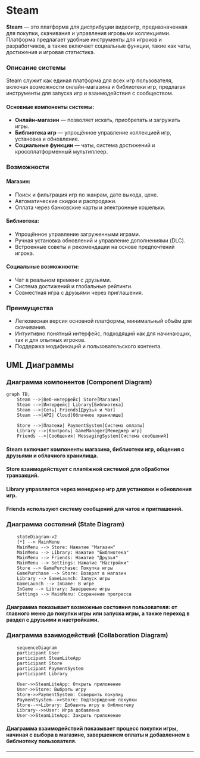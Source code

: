 
# Steam
**Steam** — это  платформа для дистрибуции видеоигр, предназначенная для покупки, скачивания и управления игровыми коллекциями. Платформа предлагает удобные инструменты для игроков и разработчиков, а также включает социальные функции, такие как чаты, достижения и игровая статистика.

### Описание системы
Steam служит как единая платформа для всех игр пользователя, включая возможности онлайн-магазина и библиотеки игр, предлагая инструменты для запуска игр и взаимодействия с сообществом.

#### Основные компоненты системы:
- **Онлайн-магазин** — позволяет искать, приобретать и загружать игры.
- **Библиотека игр** — упрощённое управление коллекцией игр, установка и обновление.
- **Социальные функции** — чаты, система достижений и кроссплатформенный мультиплеер.

### Возможности
#### Магазин:
- Поиск и фильтрация игр по жанрам, дате выхода, цене.
- Автоматические скидки и распродажи.
- Оплата через банковские карты и электронные кошельки.

#### Библиотека:
- Упрощённое управление загруженными играми.
- Ручная установка обновлений и управление дополнениями (DLC).
- Встроенные советы и рекомендации на основе предпочтений игрока.

#### Социальные возможности:
- Чат в реальном времени с друзьями.
- Система достижений и глобальные рейтинги.
- Совместная игра с друзьями через приглашения.

### Преимущества
- Легковесная версия основной платформы, минимальный объём для скачивания.
- Интуитивно понятный интерфейс, подходящий как для начинающих, так и для опытных игроков.
- Поддержка модификаций и пользовательского контента.

## UML Диаграммы

### Диаграмма компонентов (Component Diagram)
```mermaid
graph TB;
    Steam -->|Веб-интерфейс| Store[Магазин]
    Steam -->|Интерфейс| Library[Библиотека]
    Steam -->|Сеть| Friends[Друзья и Чат]
    Steam -->|API| Cloud[Облачное хранилище]

    Store -->|Платежи| PaymentSystem[Система оплаты]
    Library -->|Контроль| GameManager[Менеджер игр]
    Friends -->|Сообщения| MessagingSystem[Система сообщений]
```
#### Steam включает компоненты магазина, библиотеки игр, общения с друзьями и облачного хранилища.
#### Store взаимодействует с платёжной системой для обработки транзакций.
#### Library управляется через менеджер игр для установки и обновления игр.
#### Friends используют систему сообщений для чатов и приглашений.

### Диаграмма состояний (State Diagram)
```mermaid
    stateDiagram-v2
    [*] --> MainMenu
    MainMenu --> Store: Нажатие "Магазин"
    MainMenu --> Library: Нажатие "Библиотека"
    MainMenu --> Friends: Нажатие "Друзья"
    MainMenu --> Settings: Нажатие "Настройки"
    Store --> GamePurchase: Покупка игры
    GamePurchase --> Store: Возврат в магазин
    Library --> GameLaunch: Запуск игры
    GameLaunch --> InGame: В игре
    InGame --> Library: Завершение игры
    Settings --> MainMenu: Сохранение прогресса 
```
#### Диаграмма показывает возможные состояния пользователя: от главного меню до покупки игры или запуска игры, а также переход в раздел с друзьями и настройками.

### Диаграмма взаимодействий (Collaboration Diagram)
```mermaid
    sequenceDiagram
    participant User
    participant SteamLiteApp
    participant Store
    participant PaymentSystem
    participant Library

    User->>SteamLiteApp: Открыть приложение
    User->>Store: Выбрать игру
    Store->>PaymentSystem: Совершить покупку
    PaymentSystem-->>Store: Подтверждение покупки
    Store-->>Library: Добавить игру в библиотеку
    Library-->>User: Игра добавлена
    User->>SteamLiteApp: Закрыть приложение
```
#### Диаграмма взаимодействий показывает процесс покупки игры, начиная с выбора в магазине, завершением оплаты и добавлением в библиотеку пользователя.










___________________________________________________________________________________________
